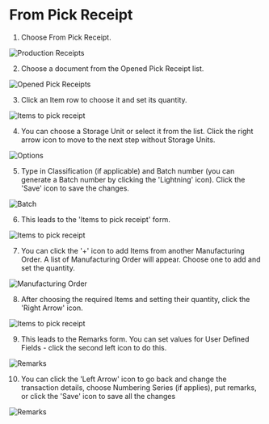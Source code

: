 # From Pick Receipt

1. Choose From Pick Receipt.

  ![Production Receipts](./media/FromPickReceipt2.png)

2. Choose a document from the Opened Pick Receipt list.

  ![Opened Pick Receipts](./media/OpenedPickReceipts2.png)

3. Click an Item row to choose it and set its quantity.

  ![Items to pick receipt](./media/ItemsToPickReceipt_gray2.png)

4. You can choose a Storage Unit or select it from the list. Click the right arrow icon to move to the next step without Storage Units.

  ![Options](./media/SU2.png)

5. Type in Classification (if applicable) and Batch number (you can generate a Batch number by clicking the 'Lightning' icon). Click the 'Save' icon to save the changes.

  ![Batch](./media/Batch2.png)

6. This leads to the 'Items to pick receipt' form.

  ![Items to pick receipt](./media/ItemsToPickReceipt_one2.png)

7. You can click the '+' icon to add Items from another Manufacturing Order. A list of Manufacturing Order will appear. Choose one to add and set the quantity.

  ![Manufacturing Order](./media/ManufacturingOrders2.png)

8. After choosing the required Items and setting their quantity, click the 'Right Arrow' icon. 

  ![Items to pick receipt](./media/ItemsToPickReceipt_twoadded2.png)

9. This leads to the Remarks form. You can set values for User Defined Fields - click the second left icon to do this.

  ![Remarks](./media/ProductionReceiptRemarks2.png)

10. You can click the 'Left Arrow' icon to go back and change the transaction details, choose Numbering Series (if applies), put remarks, or click the 'Save' icon to save all the changes

  ![Remarks](./media/ProductionReceiptRemarks2.png)
